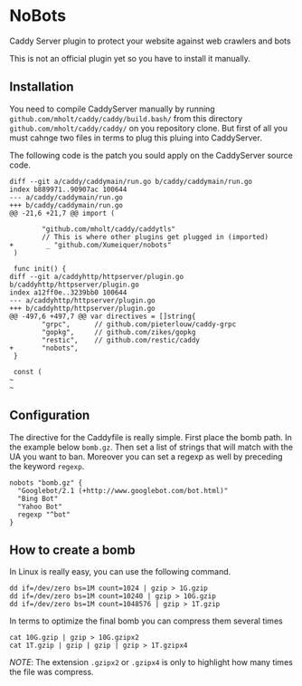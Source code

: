 # NoBots
Caddy Server plugin to protect your website against web crawlers and bots

This is not an official plugin yet so you have to install it manually.

## Installation
You need to compile CaddyServer manually by running `github.com/mholt/caddy/caddy/build.bash/` from this directory `github.com/mholt/caddy/caddy/` on you repository clone. But first of all you must cahnge two files in terms to plug this pluing into CaddyServer.

The following code is the patch you sould apply on the CaddyServer source code.

```
diff --git a/caddy/caddymain/run.go b/caddy/caddymain/run.go
index b889971..90907ac 100644
--- a/caddy/caddymain/run.go
+++ b/caddy/caddymain/run.go
@@ -21,6 +21,7 @@ import (

        "github.com/mholt/caddy/caddytls"
        // This is where other plugins get plugged in (imported)
+        _ "github.com/Xumeiquer/nobots"
 )

 func init() {
diff --git a/caddyhttp/httpserver/plugin.go b/caddyhttp/httpserver/plugin.go
index a12ff0e..3239bb0 100644
--- a/caddyhttp/httpserver/plugin.go
+++ b/caddyhttp/httpserver/plugin.go
@@ -497,6 +497,7 @@ var directives = []string{
        "grpc",      // github.com/pieterlouw/caddy-grpc
        "gopkg",     // github.com/zikes/gopkg
        "restic",    // github.com/restic/caddy
+       "nobots",
 }

 const (
~
~
```


## Configuration

The directive for the Caddyfile is really simple. First place the bomb path. In the example below `bomb.gz`. Then set a list of strings that will match with the UA you want to ban. Moreover you can set a regexp as well by preceding the keyword `regexp`.

```
nobots "bomb.gz" {
  "Googlebot/2.1 (+http://www.googlebot.com/bot.html)"
  "Bing Bot"
  "Yahoo Bot"
  regexp "^bot"
}
```

## How to create a bomb
In Linux is really easy, you can use the following command.

```
dd if=/dev/zero bs=1M count=1024 | gzip > 1G.gzip
dd if=/dev/zero bs=1M count=10240 | gzip > 10G.gzip
dd if=/dev/zero bs=1M count=1048576 | gzip > 1T.gzip
```

In terms to optimize the final bomb you can compress them several times

```
cat 10G.gzip | gzip > 10G.gzipx2
cat 1T.gzip | gzip | gzip | gzip > 1T.gzipx4
 ```
*NOTE*: The extension `.gzipx2` or `.gzipx4` is only to highlight how many times the file was compress.
